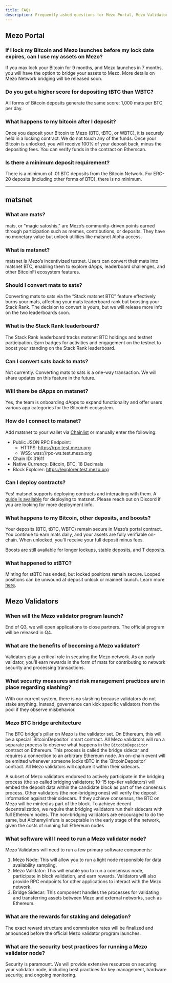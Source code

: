 ```yaml
---
title: FAQs
description: Frequently asked questions for Mezo Portal, Mezo Validators, and more.
---
```


## Mezo Portal

### If I lock my Bitcoin and Mezo launches before my lock date expires, can I use my assets on Mezo?

If you max lock your Bitcoin for 9 months, and Mezo launches in 7 months, you will have the option to bridge your assets to Mezo. More details on Mezo Network bridging will be released soon.

### Do you get a higher score for depositing tBTC than WBTC?

All forms of Bitcoin deposits generate the same score: 1,000 mats per BTC per day.&#x20;

### What happens to my bitcoin after I deposit?

Once you deposit your Bitcoin to Mezo (BTC, tBTC, or WBTC), it is securely held in a locking contract. We do not touch any of the funds. Once your Bitcoin is unlocked, you will receive 100% of your deposit back, minus the depositing fees. You can verify funds in the contract on Etherscan.

### Is there a minimum deposit requirement?

There is a minimum of .01 BTC deposits from the Bitcoin Network. For ERC-20 deposits (including other forms of BTC), there is no minimum.

***

## matsnet

### What are mats?

mats, or "magic satoshis," are Mezo’s community-driven points earned through participation such as memes, contributions, or deposits. They have no monetary value but unlock utilities like matsnet Alpha access.

### What is matsnet?

matsnet is Mezo’s incentivized testnet. Users can convert their mats into matsnet BTC, enabling them to explore dApps, leaderboard challenges, and other BitcoinFi ecosystem features.

### Should I convert mats to sats?

Converting mats to sats via the “Stack matsnet BTC” feature effectively burns your mats, affecting your mats leaderboard rank but boosting your Stack Rank. The decision to convert is yours, but we will release more info on the two leaderboards soon.

### What is the Stack Rank leaderboard?

The Stack Rank leaderboard tracks matsnet BTC holdings and testnet participation. Earn badges for activities and engagement on the testnet to boost your standing on the Stack Rank leaderboard.

### Can I convert sats back to mats?

Not currently. Converting mats to sats is a one-way transaction. We will share updates on this feature in the future.

### Will there be dApps on matsnet?

Yes, the team is onboarding dApps to expand functionality and offer users various app categories for the BitcoinFi ecosystem.

### How do I connect to matsnet?

Add matsnet to your wallet via [Chainlist](https://chainlist.org/chain/31611) or manually enter the following:

* Public JSON RPC Endpoint:
  * HTTPS: https://rpc.test.mezo.org
  * WSS: wss://rpc-ws.test.mezo.org
* Chain ID: 31611
* Native Currency: Bitcoin, BTC, 18 Decimals
* Block Explorer: https://explorer.test.mezo.org

### Can I deploy contracts?

Yes! matsnet supports deploying contracts and interacting with them. A [guide is available](/docs/users/getting-started/mezo-matsnet-alpha-testnet/deploy-and-verify-contracts) for deploying to matsnet. Please reach out on Discord if you are looking for more deployment info.

### What happens to my Bitcoin, other deposits, and boosts?

Your deposits (BTC, tBTC, WBTC) remain secure in Mezo’s portal contract. You continue to earn mats daily, and your assets are fully verifiable on-chain. When unlocked, you’ll receive your full deposit minus fees.

Boosts are still available for longer lockups, stable deposits, and T deposits.

### What happened to stBTC?

Minting for stBTC has ended, but locked positions remain secure. Looped positions can be unwound at deposit unlock or mainnet launch. Learn more [here](/docs/users/stbtc-staked-bitcoin/redeeming-your-stbtc-deposits).

## Mezo Validators

### When will the Mezo validator program launch?

End of Q3, we will open applications to close partners. The official program will be released in Q4.

### What are the benefits of becoming a Mezo validator?

Validators play a critical role in securing the Mezo network. As an early validator, you'll earn rewards in the form of mats for contributing to network security and processing transactions.

### What security measures and risk management practices are in place regarding slashing?

With our current system, there is no slashing because validators do not stake anything. Instead, governance can kick specific validators from the pool if they observe misbehavior.&#x20;

### Mezo BTC bridge architecture

The BTC bridge's pillar on Mezo is the validator set. On Ethereum, this will be a special \`BitcoinDepositor\` smart contract. All Mezo validators will run a separate process to observe what happens in the `BitcoinDepositor` contract on Ethereum. This process is called the bridge sidecar and requires a connection to an arbitrary Ethereum node. An on-chain event will be emitted whenever someone locks tBTC in the \`BitcoinDepositor\` contract. All Mezo validators will capture it within their sidecars.&#x20;

A subset of Mezo validators endorsed to actively participate in the bridging process (the so called bridging validators; 10-15 top-tier validators) will embed the deposit data within the candidate block as part of the consensus process. Other validators (the non-bridging ones) will verify the deposit information against their sidecars. If they achieve consensus, the BTC on Mezo will be minted as part of the block. To achieve decent decentralization, we require that bridging validators run their sidecars with full Ethereum nodes. The non-bridging validators are encouraged to do the same, but Alchemy/Infura is acceptable in the early stage of the network, given the costs of running full Ethereum nodes

### What software will I need to run a Mezo validator node?

Mezo Validators will need to run a few primary software components:

1. Mezo Node: This will allow you to run a light node responsible for data availability sampling.
2. Mezo Validator: This will enable you to run a consensus node, participate in block validation, and earn rewards. Validators will also provide RPC endpoints for other applications to interact with the Mezo network.
3. Bridge Sidecar: This component handles the processes for validating and transferring assets between Mezo and external networks, such as Ethereum.

### What are the rewards for staking and delegation?

The exact reward structure and commission rates will be finalized and announced before the official Mezo validator program launches.

### What are the security best practices for running a Mezo validator node?

Security is paramount. We will provide extensive resources on securing your validator node, including best practices for key management, hardware security, and ongoing monitoring.
